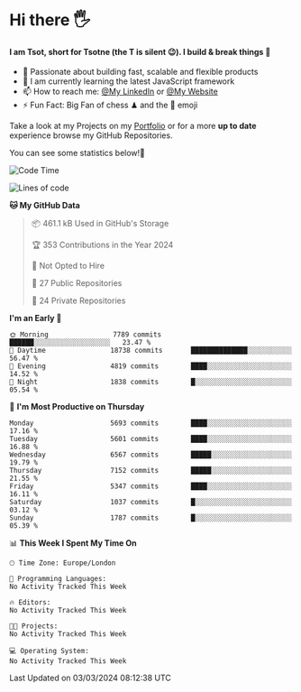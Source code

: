 # Hi there :raised_hand_with_fingers_splayed:
#### I am Tsot, short for Tsotne (the T is silent :wink:). I build & break things :space_invader:
- :telescope: Passionate about building fast, scalable and flexible products
- :seedling: I am currently learning the latest JavaScript framework 
- :mailbox: How to reach me: [@My LinkedIn](https://www.linkedin.com/in/tsotne-gvadzabia/) or [@My Website](https://tsotne.co.uk/contact)
- :zap: Fun Fact: Big Fan of chess ♟ and the 👾 emoji

Take a look at my Projects on my [Portfolio](https://tsotne.co.uk/) or for a more **up to date** experience browse my GitHub Repositories.

You can see some statistics below!:space_invader:
<!--START_SECTION:waka-->
![Code Time](http://img.shields.io/badge/Code%20Time-761%20hrs%202%20mins-blue)

![Lines of code](https://img.shields.io/badge/From%20Hello%20World%20I%27ve%20Written-12.0%20million%20lines%20of%20code-blue)

**🐱 My GitHub Data** 

> 📦 461.1 kB Used in GitHub's Storage 
 > 
> 🏆 353 Contributions in the Year 2024
 > 
> 🚫 Not Opted to Hire
 > 
> 📜 27 Public Repositories 
 > 
> 🔑 24 Private Repositories 
 > 
**I'm an Early 🐤** 

```text
🌞 Morning                7789 commits        ██████░░░░░░░░░░░░░░░░░░░   23.47 % 
🌆 Daytime                18738 commits       ██████████████░░░░░░░░░░░   56.47 % 
🌃 Evening                4819 commits        ████░░░░░░░░░░░░░░░░░░░░░   14.52 % 
🌙 Night                  1838 commits        █░░░░░░░░░░░░░░░░░░░░░░░░   05.54 % 
```
📅 **I'm Most Productive on Thursday** 

```text
Monday                   5693 commits        ████░░░░░░░░░░░░░░░░░░░░░   17.16 % 
Tuesday                  5601 commits        ████░░░░░░░░░░░░░░░░░░░░░   16.88 % 
Wednesday                6567 commits        █████░░░░░░░░░░░░░░░░░░░░   19.79 % 
Thursday                 7152 commits        █████░░░░░░░░░░░░░░░░░░░░   21.55 % 
Friday                   5347 commits        ████░░░░░░░░░░░░░░░░░░░░░   16.11 % 
Saturday                 1037 commits        █░░░░░░░░░░░░░░░░░░░░░░░░   03.12 % 
Sunday                   1787 commits        █░░░░░░░░░░░░░░░░░░░░░░░░   05.39 % 
```


📊 **This Week I Spent My Time On** 

```text
🕑︎ Time Zone: Europe/London

💬 Programming Languages: 
No Activity Tracked This Week

🔥 Editors: 
No Activity Tracked This Week

🐱‍💻 Projects: 
No Activity Tracked This Week

💻 Operating System: 
No Activity Tracked This Week
```


 Last Updated on 03/03/2024 08:12:38 UTC
<!--END_SECTION:waka-->
